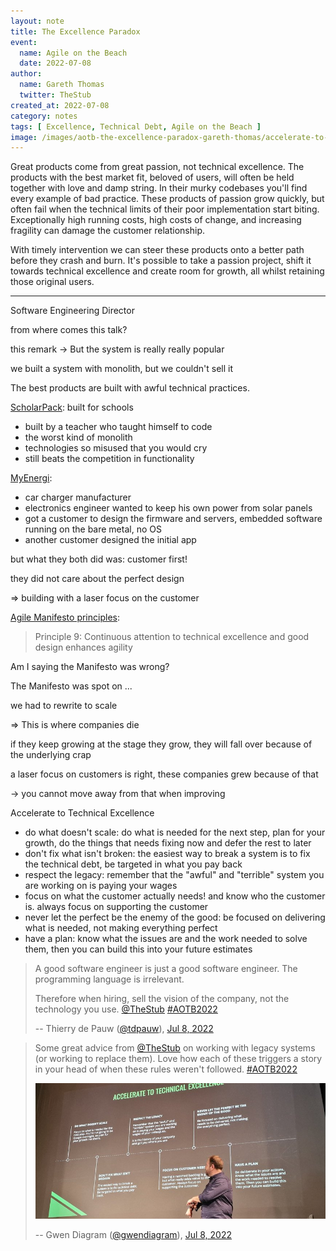 ```yaml
---
layout: note
title: The Excellence Paradox
event:
  name: Agile on the Beach
  date: 2022-07-08
author:
  name: Gareth Thomas
  twitter: TheStub
created_at: 2022-07-08
category: notes
tags: [ Excellence, Technical Debt, Agile on the Beach ]
image: /images/aotb-the-excellence-paradox-gareth-thomas/accelerate-to-technical-excellence.jpeg
---
```


Great products come from great passion, not technical excellence. The products with the best market fit, beloved of users, will often be held together with love and damp string. In their murky codebases you'll find every example of bad practice. These products of passion grow quickly, but often fail when the technical limits of their poor implementation start biting. Exceptionally high running costs, high costs of change, and increasing fragility can damage the customer relationship.

With timely intervention we can steer these products onto a better path before they crash and burn. It's possible to take a passion project, shift it towards technical excellence and create room for growth, all whilst retaining those original users.

---

Software Engineering Director

from where comes this talk?

this remark -> But the system is really really popular

we built a system with monolith, but we couldn't sell it

The best products are built with awful technical practices.

[ScholarPack](https://scholarpack.com): built for schools

- built by a teacher who taught himself to code
- the worst kind of monolith
- technologies so misused that you would cry
- still beats the competition in functionality

[MyEnergi](https://myenergi.com):

- car charger manufacturer
- electronics engineer wanted to keep his own power from solar panels
- got a customer to design the firmware and servers, embedded software running on the bare metal, no OS
- another customer designed the initial app

but what they both did was: customer first!

they did not care about the perfect design

=> building with a laser focus on the customer

[Agile Manifesto principles](https://agilemanifesto.org/principles.html):

> Principle 9: Continuous attention to technical excellence and good design enhances agility

Am I saying the Manifesto was wrong?

The Manifesto was spot on ...

we had to rewrite to scale

=> This is where companies die

if they keep growing at the stage they grow, they will fall over because of the underlying crap

a laser focus on customers is right, these companies grew because of that

-> you cannot move away from that when improving

Accelerate to Technical Excellence

- do what doesn't scale: do what is needed for the next step, plan for your growth, do the things that needs fixing now and defer the rest to later
- don't fix what isn't broken: the easiest way to break a system is to fix the technical debt, be targeted in what you pay back
- respect the legacy: remember that the "awful" and "terrible" system you are working on is paying your wages
- focus on what the customer actually needs! and know who the customer is. always focus on supporting the customer
- never let the perfect be the enemy of the good: be focused on delivering what is needed, not making everything perfect
- have a plan: know what the issues are and the work needed to solve them, then you can build this into your future estimates

> A good software engineer is just a good software engineer. The programming language is irrelevant.
>
> Therefore when hiring, sell the vision of the company, not the technology you use. [@TheStub](https://twitter.com/TheStub) [#AOTB2022](https://twitter.com/hashtag/AOTB2022)
>
> -- Thierry de Pauw ([@tdpauw](https://twitter.com/tdpauw)), [Jul 8, 2022](https://twitter.com/tdpauw/status/1545413895585677315)

> Some great advice from [@TheStub](https://twitter.com/TheStub) on working with legacy systems (or working to replace them). Love how each of these triggers a story in your head of when these rules weren't followed. [#AOTB2022](https://twitter.com/hashtag/AOTB2022)
>
> ![Accelerate to Technical Excellence](/images/aotb-the-excellence-paradox-gareth-thomas/accelerate-to-technical-excellence.jpeg)
>
> -- Gwen Diagram ([@gwendiagram](https://twitter.com/gwendiagram)), [Jul 8, 2022](https://twitter.com/gwendiagram/status/1545409498080223235)
